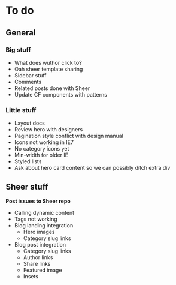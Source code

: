 # To do




## General


### Big stuff

- What does wuthor click to?
- Oah sheer template sharing
- Sidebar stuff
- Comments
- Related posts done with Sheer
- Update CF components with patterns

### Little stuff

- Layout docs
- Review hero with designers
- Pagination style conflict with design manual
- Icons not working in IE7
- No category icons yet
- Min-width for older IE
- Styled lists
- Ask about hero card content so we can possibly ditch extra div


## Sheer stuff

**Post issues to Sheer repo**

- Calling dynamic content
- Tags not working
- Blog landing integration
  - Hero images
  - Category slug links
- Blog post integration
  - Category slug links
  - Author links
  - Share links
  - Featured image
  - Insets
